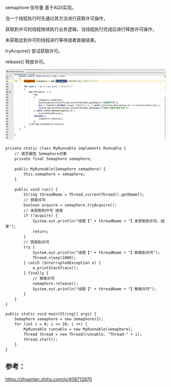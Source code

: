 semaphore 信号量 基于AQS实现。

当一个线程执行时先通过其方法进行获取许可操作，

获取到许可的线程继续执行业务逻辑，当线程执行完成后进行释放许可操作，

未获取达到许可的线程进行等待或者直接结束。

tryAcquire() 尝试获取许可。

release() 释放许可。

![img_40.png](img_40.png)

```
private static class MyRunnable implements Runnable {
    // 成员属性 Semaphore对象
    private final Semaphore semaphore;
​
    public MyRunnable(Semaphore semaphore) {
        this.semaphore = semaphore;
    }
​
    public void run() {
        String threadName = Thread.currentThread().getName();
        // 获取许可
        boolean acquire = semaphore.tryAcquire();
        // 未获取到许可 结束
        if (!acquire) {
            System.out.println("线程【" + threadName + "】未获取到许可，结束");
            return;
        }
        // 获取到许可
        try {
            System.out.println("线程【" + threadName + "】获取到许可");
            Thread.sleep(1000);
        } catch (InterruptedException e) {
            e.printStackTrace();
        } finally {
            // 释放许可
            semaphore.release();
            System.out.println("线程【" + threadName + "】释放许可");
        }
    }
}
```

```
public static void main(String[] args) {
    Semaphore semaphore = new Semaphore(2);
    for (int i = 0; i <= 10; i ++) {
        MyRunnable runnable = new MyRunnable(semaphore);
        Thread thread = new Thread(runnable, "Thread-" + i);
        thread.start();
    }
}
```


参考：
---
https://zhuanlan.zhihu.com/p/408712970